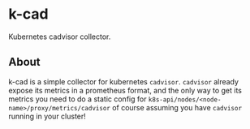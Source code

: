 # k-cad
Kubernetes cadvisor collector. 

## About 
k-cad is a simple collector for kubernetes `cadvisor`. `cadvisor` already expose its
metrics in a prometheus format, and the only way to get its metrics you need 
to do a static config for `k8s-api/nodes/<node-name>/proxy/metrics/cadvisor` of course
assuming you have `cadvisor` running in your cluster!
